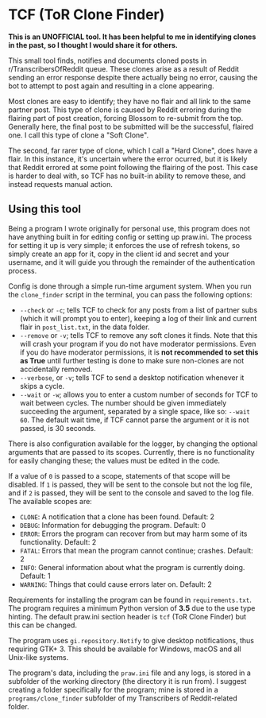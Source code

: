 # TCF (ToR Clone Finder)

**This is an UNOFFICIAL tool. It has been helpful to me in identifying clones in the past, so I thought I would share it for others.**

This small tool finds, notifies and documents cloned posts in r/TranscribersOfReddit queue. These clones arise as a result of Reddit sending an error response despite there actually being no error, causing the bot to attempt to post again and resulting in a clone appearing.

Most clones are easy to identify; they have no flair and all link to the same partner post. This type of clone is caused by Reddit erroring during the flairing part of post creation, forcing Blossom to re-submit from the top. Generally here, the final post to be submitted will be the successful, flaired one. I call this type of clone a "Soft Clone".

The second, far rarer type of clone, which I call a "Hard Clone", does have a flair. In this instance, it's uncertain where the error ocurred, but it is likely that Reddit errored at some point following the flairing of the post. This case is harder to deal with, so TCF has no built-in ability to remove these, and instead requests manual action.

## Using this tool

Being a program I wrote originally for personal use, this program does not have anything built in for editing config or setting up praw.ini. The process for setting it up is very simple; it enforces the use of refresh tokens, so simply create an app for it, copy in the client id and secret and your username, and it will guide you through the remainder of the authentication process. 

Config is done through a simple run-time argument system. When you run the `clone_finder` script in the terminal, you can pass the following options:

- `--check` or `-c`; tells TCF to check for any posts from a list of partner subs (which it will prompt you to enter), keeping a log of their link and current flair in `post_list.txt`, in the data folder.
- `--remove` or `-v`; tells TCF to remove any soft clones it finds. Note that this will crash your program if you do not have moderator permissions. Even if you do have moderator permissions, it is **not recommended to set this as True** until further testing is done to make sure non-clones are not accidentally removed.
- `--verbose`, or `-v`; tells TCF to send a desktop notification whenever it skips a cycle.
- `--wait` or `-w`; allows you to enter a custom number of seconds for TCF to wait between cycles. The number should be given immediately succeeding the argument, separated by a single space, like so: `--wait 60`. The default wait time, if TCF cannot parse the argument or it is not passed, is 30 seconds.

There is also configuration available for the logger, by changing the optional arguments that are passed to its scopes. Currently, there is no functionality for easily changing these; the values must be edited in the code.

If a value of `0` is passed to a scope, statements of that scope will be disabled. If `1` is passed, they will be sent to the console but not the log file, and if `2` is passed, they will be sent to the console and saved to the log file. The available scopes are:

- `CLONE`: A notification that a clone has been found. Default: 2
- `DEBUG`: Information for debugging the program. Default: 0
- `ERROR`: Errors the program can recover from but may harm some of its functionality. Default: 2
- `FATAL`: Errors that mean the program cannot continue; crashes. Default: 2
- `INFO`: General information about what the program is currently doing. Default: 1
- `WARNING`: Things that could cause errors later on. Default: 2

Requirements for installing the program can be found in `requirements.txt`. The program requires a minimum Python version of **3.5** due to the use type hinting. The default praw.ini section header is `tcf` (ToR Clone Finder) but this can be changed.

The program uses `gi.repository.Notify` to give desktop notifications, thus requiring GTK+ 3. This should be available for Windows, macOS and all Unix-like systems.

The program's data, including the `praw.ini` file and any logs, is stored in a subfolder of the working directory (the directory it is run from). I suggest creating a folder specifically for the program; mine is stored in a `programs/clone_finder` subfolder of my Transcribers of Reddit-related folder.
